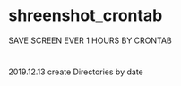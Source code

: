 

# shreenshot_crontab
SAVE SCREEN EVER 1 HOURS BY CRONTAB

#
2019.12.13
create Directories by date
